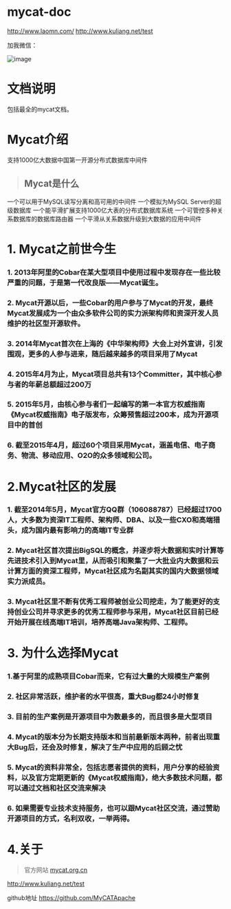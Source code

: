 # mycat-doc
http://www.laomn.com/
http://www.kuliang.net/test

加我微信：

 ![image](https://github.com/henanren/majiang/blob/master/jpg/weixin.jpg)
 
 
 
 
 # 文档说明
 包括最全的mycat文档。

 
 # Mycat介绍

   支持1000亿大数据中国第一开源分布式数据库中间件
>## Mycat是什么
一个可以用于MySQL读写分离和高可用的中间件
一个模拟为MySQL Server的超级数据库
一个能平滑扩展支持1000亿大表的分布式数据库系统
一个可管控多种关系数据库的数据库路由器
一个平滑从关系数据升级到大数据的应用中间件



# 1. Mycat之前世今生

### 1. 2013年阿里的Cobar在某大型项目中使用过程中发现存在一些比较严重的问题，于是第一代改良版——Mycat诞生。


### 2. Mycat开源以后，一些Cobar的用户参与了Mycat的开发，最终Mycat发展成为一个由众多软件公司的实力派架构师和资深开发人员维护的社区型开源软件。

### 3. 2014年Mycat首次在上海的《中华架构师》大会上对外宣讲，引发围观，更多的人参与进来，随后越来越多的项目采用了Mycat
### 4. 2015年4月为止，Mycat项目总共有13个Committer，其中核心参与者的年薪总额超过200万

### 5. 2015年5月，由核心参与者们一起编写的第一本官方权威指南《Mycat权威指南》电子版发布，众筹预售超过200本，成为开源项目中的首创

### 6. 截至2015年4月，超过60个项目采用Mycat，涵盖电信、电子商务、物流、移动应用、O2O的众多领域和公司。

# 2.Mycat社区的发展

### 1. 截至2014年5月，Mycat官方QQ群（106088787）已经超过1700人，大多数为资深IT工程师、架构师、DBA、以及一些CXO和高端猎头，成为国内最有影响力的高端IT专业群

### 2. Mycat社区首次提出BigSQL的概念，并逐步将大数据和实时计算等先进技术引入到Mycat里，从而吸引和聚集了一大批业内大数据和云计算方面的资深工程师，Mycat社区成为名副其实的国内大数据领域实力派成员。

### 3. Mycat社区里不断有优秀工程师被创业公司挖走，为了能更好的支持创业公司并寻求更多的优秀工程师参与采用，Mycat社区目前已经开始开展在线高端IT培训，培养高端Java架构师、工程师。

# 3. 为什么选择Mycat

### 1.基于阿里的成熟项目Cobar而来，它有过大量的大规模生产案例

### 2. 社区非常活跃，维护者的水平很高，重大Bug都24小时修复
### 3. 目前的生产案例是开源项目中为数最多的，而且很多是大型项目
### 4. Mycat的版本分为长期支持版本和当前最新版本两种，前者出现重大Bug后，还会及时修复，解决了生产中应用的后顾之忧
### 5. Mycat的资料非常全，包括志愿者提供的资料，用户分享的经验资料，以及官方定期更新的《Mycat权威指南》，绝大多数技术问题，都可以通过文档和社区交流来解决
### 6. 如果需要专业技术支持服务，也可以跟Mycat社区交流，通过赞助开源项目的方式，名利双收，一举两得。

# 4.关于
> 官方网站
[mycat.org.cn](http://mycat.org.cn)
>
http://www.kuliang.net/test
>
github地址
https://github.com/MyCATApache
